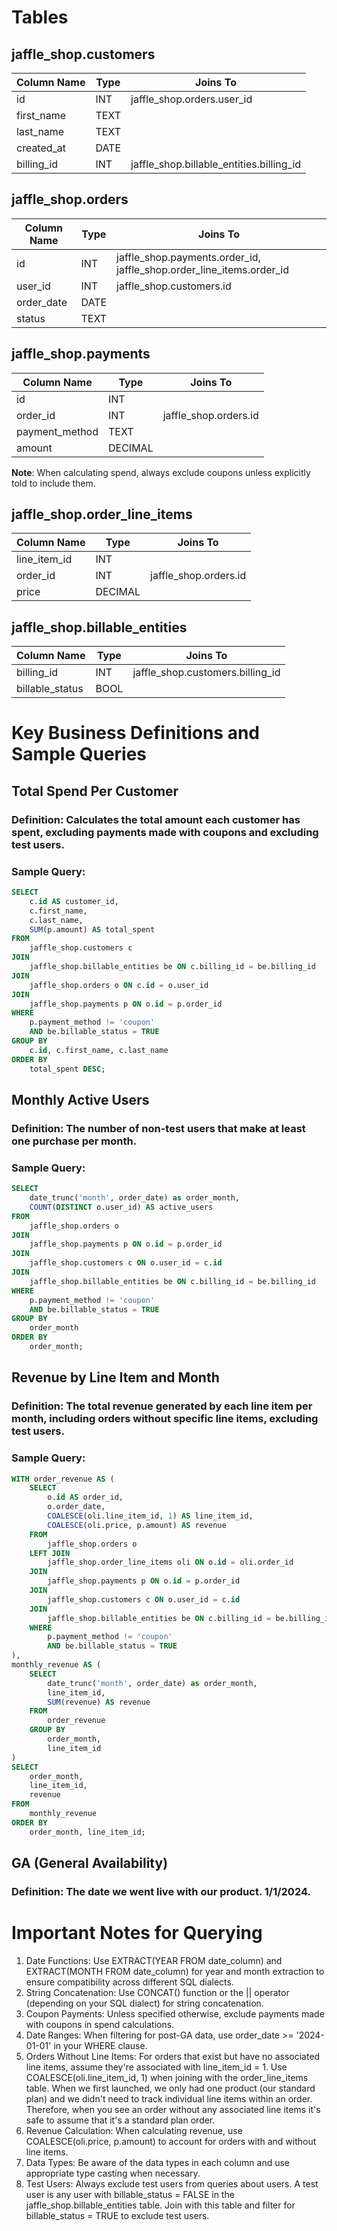 # Tables

## jaffle_shop.customers
| Column Name | Type | Joins To |
|------------|------|----------|
| id | INT | jaffle_shop.orders.user_id |
| first_name | TEXT | |
| last_name | TEXT | |
| created_at | DATE | |
| billing_id | INT | jaffle_shop.billable_entities.billing_id |

## jaffle_shop.orders
| Column Name | Type | Joins To |
|------------|------|----------|
| id | INT | jaffle_shop.payments.order_id, jaffle_shop.order_line_items.order_id |
| user_id | INT | jaffle_shop.customers.id |
| order_date | DATE | |
| status | TEXT | |

## jaffle_shop.payments
| Column Name | Type | Joins To |
|------------|------|----------|
| id | INT | |
| order_id | INT | jaffle_shop.orders.id |
| payment_method | TEXT | |
| amount | DECIMAL | |

**Note**: When calculating spend, always exclude coupons unless explicitly told to include them.

## jaffle_shop.order_line_items
| Column Name | Type | Joins To |
|------------|------|----------|
| line_item_id | INT | |
| order_id | INT | jaffle_shop.orders.id |
| price | DECIMAL | |

## jaffle_shop.billable_entities
| Column Name | Type | Joins To |
|------------|------|----------|
| billing_id | INT | jaffle_shop.customers.billing_id |
| billable_status | BOOL | |

# Key Business Definitions and Sample Queries

## Total Spend Per Customer
### Definition: Calculates the total amount each customer has spent, excluding payments made with coupons and excluding test users.
### Sample Query:
```sql
SELECT 
    c.id AS customer_id,
    c.first_name,
    c.last_name,
    SUM(p.amount) AS total_spent
FROM 
    jaffle_shop.customers c
JOIN 
    jaffle_shop.billable_entities be ON c.billing_id = be.billing_id
JOIN 
    jaffle_shop.orders o ON c.id = o.user_id
JOIN 
    jaffle_shop.payments p ON o.id = p.order_id
WHERE 
    p.payment_method != 'coupon'
    AND be.billable_status = TRUE
GROUP BY 
    c.id, c.first_name, c.last_name
ORDER BY 
    total_spent DESC;
```

## Monthly Active Users
### Definition: The number of non-test users that make at least one purchase per month.
### Sample Query:
```sql
SELECT
    date_trunc('month', order_date) as order_month,
    COUNT(DISTINCT o.user_id) AS active_users
FROM
    jaffle_shop.orders o
JOIN
    jaffle_shop.payments p ON o.id = p.order_id
JOIN
    jaffle_shop.customers c ON o.user_id = c.id
JOIN
    jaffle_shop.billable_entities be ON c.billing_id = be.billing_id
WHERE
    p.payment_method != 'coupon'
    AND be.billable_status = TRUE
GROUP BY
    order_month
ORDER BY
    order_month;
```

## Revenue by Line Item and Month
### Definition: The total revenue generated by each line item per month, including orders without specific line items, excluding test users.
### Sample Query:
```sql
WITH order_revenue AS (
    SELECT
        o.id AS order_id,
        o.order_date,
        COALESCE(oli.line_item_id, 1) AS line_item_id,
        COALESCE(oli.price, p.amount) AS revenue
    FROM
        jaffle_shop.orders o
    LEFT JOIN
        jaffle_shop.order_line_items oli ON o.id = oli.order_id
    JOIN
        jaffle_shop.payments p ON o.id = p.order_id
    JOIN
        jaffle_shop.customers c ON o.user_id = c.id
    JOIN
        jaffle_shop.billable_entities be ON c.billing_id = be.billing_id
    WHERE
        p.payment_method != 'coupon'
        AND be.billable_status = TRUE
),
monthly_revenue AS (
    SELECT
        date_trunc('month', order_date) as order_month,
        line_item_id,
        SUM(revenue) AS revenue
    FROM
        order_revenue
    GROUP BY
        order_month,
        line_item_id
)
SELECT
    order_month,
    line_item_id,
    revenue
FROM
    monthly_revenue
ORDER BY
    order_month, line_item_id;
```

## GA (General Availability)
### Definition: The date we went live with our product. 1/1/2024.

# Important Notes for Querying
1. Date Functions: Use EXTRACT(YEAR FROM date_column) and EXTRACT(MONTH FROM date_column) for year and month extraction to ensure compatibility across different SQL dialects.
2. String Concatenation: Use CONCAT() function or the || operator (depending on your SQL dialect) for string concatenation.
3. Coupon Payments: Unless specified otherwise, exclude payments made with coupons in spend calculations.
4. Date Ranges: When filtering for post-GA data, use order_date >= '2024-01-01' in your WHERE clause.
5. Orders Without Line Items: For orders that exist but have no associated line items, assume they're associated with line_item_id = 1. Use COALESCE(oli.line_item_id, 1) when joining with the order_line_items table. When we first launched, we only had one product (our standard plan) and we didn't need to track individual line items within an order. Therefore, when you see an order without any associated line items it's safe to assume that it's a standard plan order.
6. Revenue Calculation: When calculating revenue, use COALESCE(oli.price, p.amount) to account for orders with and without line items.
7. Data Types: Be aware of the data types in each column and use appropriate type casting when necessary.
8. Test Users: Always exclude test users from queries about users. A test user is any user with billable_status = FALSE in the jaffle_shop.billable_entities table. Join with this table and filter for billable_status = TRUE to exclude test users.
